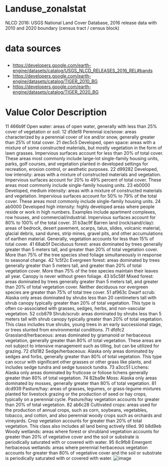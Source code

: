 # Landuse_zonalstat
NLCD 2016: USGS National Land Cover Database, 2016 release data with 2010 and 2020 boundary (census tract / census block)

# data sources <p>
* https://developers.google.com/earth-engine/datasets/catalog/USGS_NLCD_RELEASES_2016_REL#bands
* https://developers.google.com/earth-engine/datasets/catalog/TIGER_2010_BG
* https://developers.google.com/earth-engine/datasets/catalog/TIGER_2020_BG

# Value	Color	Description
11	466b9f	Open water: areas of open water, generally with less than 25% cover of vegetation or soil.
12	d1def8	Perennial ice/snow: areas characterized by a perennial cover of ice and/or snow, generally greater than 25% of total cover.
21	dec5c5	Developed, open space: areas with a mixture of some constructed materials, but mostly vegetation in the form of lawn grasses. Impervious surfaces account for less than 20% of total cover. These areas most commonly include large-lot single-family housing units, parks, golf courses, and vegetation planted in developed settings for recreation, erosion control, or aesthetic purposes.
22	d99282	Developed, low intensity: areas with a mixture of constructed materials and vegetation. Impervious surfaces account for 20% to 49% percent of total cover. These areas most commonly include single-family housing units.
23	eb0000	Developed, medium intensity: areas with a mixture of constructed materials and vegetation. Impervious surfaces account for 50% to 79% of the total cover. These areas most commonly include single-family housing units.
24	ab0000	Developed high intensity: highly developed areas where people reside or work in high numbers. Examples include apartment complexes, row houses, and commercial/industrial. Impervious surfaces account for 80% to 100% of the total cover.
31	b3ac9f	Barren land (rock/sand/clay): areas of bedrock, desert pavement, scarps, talus, slides, volcanic material, glacial debris, sand dunes, strip mines, gravel pits, and other accumulations of earthen material. Generally, vegetation accounts for less than 15% of total cover.
41	68ab5f	Deciduous forest: areas dominated by trees generally greater than 5 meters tall, and greater than 20% of total vegetation cover. More than 75% of the tree species shed foliage simultaneously in response to seasonal change.
42	1c5f2c	Evergreen forest: areas dominated by trees generally greater than 5 meters tall, and greater than 20% of total vegetation cover. More than 75% of the tree species maintain their leaves all year. Canopy is never without green foliage.
43	b5c58f	Mixed forest: areas dominated by trees generally greater than 5 meters tall, and greater than 20% of total vegetation cover. Neither deciduous nor evergreen species are greater than 75% of total tree cover.
51	af963c	Dwarf scrub: Alaska only areas dominated by shrubs less than 20 centimeters tall with shrub canopy typically greater than 20% of total vegetation. This type is often co-associated with grasses, sedges, herbs, and non-vascular vegetation.
52	ccb879	Shrub/scrub: areas dominated by shrubs less than 5 meters tall with shrub canopy typically greater than 20% of total vegetation. This class includes true shrubs, young trees in an early successional stage, or trees stunted from environmental conditions.
71	dfdfc2	Grassland/herbaceous: areas dominated by gramanoid or herbaceous vegetation, generally greater than 80% of total vegetation. These areas are not subject to intensive management such as tilling, but can be utilized for grazing.
72	d1d182	Sedge/herbaceous: Alaska only areas dominated by sedges and forbs, generally greater than 80% of total vegetation. This type can occur with significant other grasses or other grass like plants, and includes sedge tundra and sedge tussock tundra.
73	a3cc51	Lichens: Alaska only areas dominated by fruticose or foliose lichens generally greater than 80% of total vegetation.
74	82ba9e	Moss: Alaska only areas dominated by mosses, generally greater than 80% of total vegetation.
81	dcd939	Pasture/hay: areas of grasses, legumes, or grass-legume mixtures planted for livestock grazing or the production of seed or hay crops, typically on a perennial cycle. Pasture/hay vegetation accounts for greater than 20% of total vegetation.
82	ab6c28	Cultivated crops: areas used for the production of annual crops, such as corn, soybeans, vegetables, tobacco, and cotton, and also perennial woody crops such as orchards and vineyards. Crop vegetation accounts for greater than 20% of total vegetation. This class also includes all land being actively tilled.
90	b8d9eb	Woody wetlands: areas where forest or shrubland vegetation accounts for greater than 20% of vegetative cover and the soil or substrate is periodically saturated with or covered with water.
95	6c9fb8	Emergent herbaceous wetlands: areas where perennial herbaceous vegetation accounts for greater than 80% of vegetative cover and the soil or substrate is periodically saturated with or covered with water.
![image](https://user-images.githubusercontent.com/42785143/202792804-6d249e4f-270b-41a9-a2d5-34173f536af4.png)

